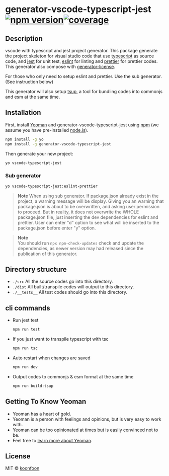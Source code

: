 # generator-vscode-typescript-jest [![npm version](https://badge.fury.io/js/generator-vscode-typescript-jest.svg)](https://badge.fury.io/js/generator-vscode-typescript-jest)[![coverage](https://github.com/koonfoon/generator-vscode-typescript-jest/actions/workflows/node-jest-test.yml/badge.svg)](https://github.com/koonfoon/generator-vscode-typescript-jest/actions/workflows/node-jest-test.yml)

## Description

vscode with typescript and jest project generator. This package generate the project skeleton for visual studio code that use [typescript](https://www.typescriptlang.org/) as source code, and [jest](https://jestjs.io/) for unit test, [eslint](https://marketplace.visualstudio.com/items?itemName=dbaeumer.vscode-eslint) for linting and [prettier](https://marketplace.visualstudio.com/items?itemName=esbenp.prettier-vscode) for prettier codes. This generator also compose with [generator-license](https://github.com/jozefizso/generator-license).

For those who only need to setup eslint and prettier. Use the sub generator. (See instruction below)

This generator will also setup [tsup](https://github.com/egoist/tsup), a tool for bundling codes into commonjs and esm at the same time.

## Installation

First, install [Yeoman](http://yeoman.io) and generator-vscode-typescript-jest using [npm](https://www.npmjs.com/) (we assume you have pre-installed [node.js](https://nodejs.org/)).

```bash
npm install -g yo
npm install -g generator-vscode-typescript-jest
```

Then generate your new project:

```bash
yo vscode-typescript-jest
```

### Sub generator

```bash
yo vscode-typescript-jest:eslint-prettier
```

> **Note**
> When using sub generator. If package.json already exist in the project, a warning message will be display. Giving you an warning that package.json is about to be overwritten, and asking user permission to proceed. But in reality, it does not overwrite the WHOLE package.json file, just inserting the dev dependencies for eslint and prettier. User can enter "d" option to see what will be inserted to the package.json before enter "y" option. 

> **Note**  
> You should run `npx npm-check-updates` check and update the dependencies, as newer version may had released since the publication of this generator.

## Directory structure

- `./src` All the source codes go into this directory.
- `./dist` All built/transpile codes will output to this directory.
- `./__tests__` All test codes should go into this directory.

## cli commands

- Run jest test

  ```bash
  npm run test
  ```

- If you just want to transpile typescript with tsc

  ```bash
  npm run tsc
  ```

- Auto restart when changes are saved

  ```bash
  npm run dev
  ```

- Output codes to commonjs & esm format at the same time

  ```bash
  npm run build:tsup
  ```

## Getting To Know Yeoman

- Yeoman has a heart of gold.
- Yeoman is a person with feelings and opinions, but is very easy to work with.
- Yeoman can be too opinionated at times but is easily convinced not to be.
- Feel free to [learn more about Yeoman](http://yeoman.io/).

## License

MIT © [koonfoon]()
